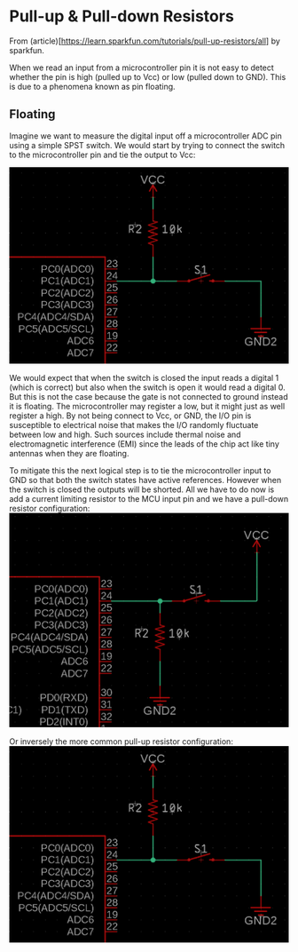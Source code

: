 # Pull-up & Pull-down Resistors

From (article)[https://learn.sparkfun.com/tutorials/pull-up-resistors/all] by sparkfun.

When we read an input from a microcontroller pin it is not easy to detect whether the pin is high (pulled up to Vcc) or low (pulled down to GND). This is due to a phenomena known as pin floating.

## Floating

Imagine we want to measure the digital input off a microcontroller ADC pin using a simple SPST switch. We would start by trying to connect the switch to the microcontroller pin and tie the output to Vcc:

![img](/Applications/img/pu-1.png)


We would expect that when the switch is closed the input reads a digital 1 (which is correct) but also when the switch is open it would read a digital 0. But this is not the case because the gate is not connected to ground instead it is floating. The microcontroller may register a low, but it might just as well register a high. By not being connect to Vcc, or GND, the I/O pin is susceptible to electrical noise that makes the I/O randomly fluctuate between low and high. Such sources include thermal noise and electromagnetic interference (EMI) since the leads of the chip act like tiny antennas when they are floating.

To mitigate this the next logical step is to tie the microcontroller input to GND so that both the switch states have active references. However when the switch is closed the outputs will be shorted. All we have to do now is add a current limiting resistor to the MCU input pin and we have a pull-down resistor configuration:
![img](/Applications/img/pd-2.png)

Or inversely the more common pull-up resistor configuration:
![img](/Applications/img/pu-1.png)